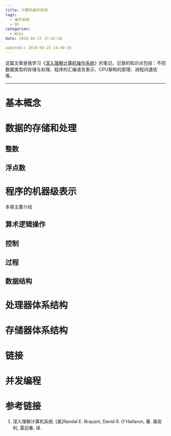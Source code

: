 ```yaml
---
title: 计算机操作系统
tags:
  - 操作系统
  - OS
categories:
  - Wiki
date: 2018-04-25 17:42:16

updated:: 2018-04-25 14:40:16
---
```


这篇文章是我学习《[深入理解计算机操作系统]()》的笔记，记录的知识点包括：不同数据类型的存储与处理、程序的汇编语言表示、CPU架构的原理、进程间通信等。

---

# 基本概念

# 数据的存储和处理

## 整数

## 浮点数

# 程序的机器级表示

本章主要介绍

## 算术逻辑操作

## 控制

## 过程

## 数据结构

# 处理器体系结构

# 存储器体系结构

# 链接

# 并发编程

# 参考链接

1. 深入理解计算机系统. [美]Randal E. Brayant, David R. O'Hallaron, 著. 龚奕利, 雷迎春, 译.